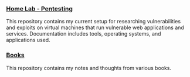 ### [Home Lab - Pentesting](https://github.com/Apl223/Home-Lab/)
This repository contains my current setup for researching vulnerabilities and exploits on virtual machines that run vulnerable web applications and services. Documentation includes tools, operating systems, and applications used.

### [Books](https://apl223.github.io/Portfolio/Cybersecurity/Books/)
This repository contains my notes and thoughts from various books.
